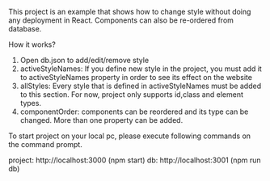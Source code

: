 This project is an example that shows how to change style without doing any deployment in React. 
Components can also be re-ordered from database. 

How it works?

1. Open db.json to add/edit/remove style
2. activeStyleNames: If you define new style in the project, you must add it to activeStyleNames property in order to see its effect on the website
3. allStyles: Every style that is defined in activeStyleNames must be added to this section. For now, project only supports id,class and element types. 
4. componentOrder: components can be reordered and its type can be changed. More than one property can be added.


To start project on your local pc,  please execute following commands on the command prompt.

project: http://localhost:3000  (npm start)
db: http://localhost:3001   (npm run db)


